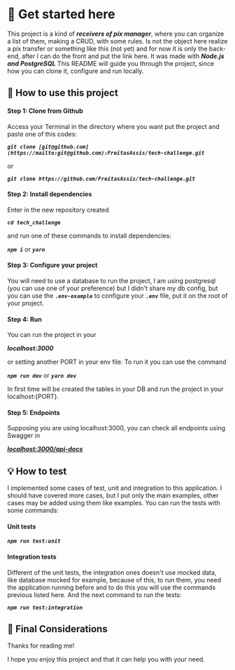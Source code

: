 # 🚀 Get started here

This project is a kind of ***receivers of pix manager***, where you can organize a list of them, making a CRUD, with some rules.
Is not the object here realize a pix transfer or something like this (not yet) and for now it is only the back-end, after I can do the front and put the link here.
It was made with ***Node.js and PostgreSQL***
This README will guide you through the project, since how you can clone it, configure and run locally.

## 🔖 **How to use this project**

#### **Step 1: Clone from Github**

Access your Terminal in the directory where you want put the project and paste one of this codes:

***`git clone [git@github.com](https://mailto:git@github.com):FreitasAssis/tech-challenge.git`***

or

***`git clone https://github.com/FreitasAssis/tech-challenge.git`***

#### **Step 2: Install dependencies**

Enter in the new repository created

***`cd tech_challenge`***

and run one of these commands to install dependencies:

***`npm i`*** or ***`yarn`***

#### **Step 3: Configure your project**

You will need to use a database to run the project, I am using postgresql (you can use one of your preference) but I didn't share my db config, but you can use the ***`.env-example`*** to configure your ***`.env`*** file, put it on the root of your project.

#### **Step 4: Run**

You can run the project in your

***localhost:3000***

or setting another PORT in your env file. To run it you can use the command

***`npm run dev`*** or ***`yarn dev`***

In first time will be created the tables in your DB and run the project in your localhost:{PORT}. 

#### **Step 5: Endpoints**

Supposing you are using localhost:3000, you can check all endpoints using Swagger in

***[localhost:3000/api-docs](localhost:3000/api-docs)***

## 💡 How to test

I implemented some cases of test, unit and integration to this application. I should have covered more cases, but I put only the main examples, other cases may be added using them like examples.
You can run the tests with some commands:

#### **Unit tests**

***`npm run test:unit`***

#### **Integration tests**

Different of the unit tests, the integration ones doesn't use mocked data, like database mocked for example, because of this, to run them, you need the application running before and to do this you will use the commands previous listed here.
And the next command to run the tests:

***`npm run test:integration`***

## 💪 Final Considerations

Thanks for reading me!

I hope you enjoy this project and that it can help you with your need.
